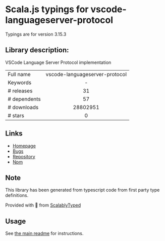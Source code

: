 
# Scala.js typings for vscode-languageserver-protocol

Typings are for version 3.15.3

## Library description:
VSCode Language Server Protocol implementation

|                    |                 |
| ------------------ | :-------------: |
| Full name          | vscode-languageserver-protocol |
| Keywords           | - |
| # releases         | 31 |
| # dependents       | 57 |
| # downloads        | 28802951 |
| # stars            | 0 |

## Links
- [Homepage](https://github.com/Microsoft/vscode-languageserver-node#readme)
- [Bugs](https://github.com/Microsoft/vscode-languageserver-node/issues)
- [Repository](https://github.com/Microsoft/vscode-languageserver-node)
- [Npm](https://www.npmjs.com/package/vscode-languageserver-protocol)
    


## Note
This library has been generated from typescript code from first party type definitions.

Provided with :purple_heart: from [ScalablyTyped](https://github.com/oyvindberg/ScalablyTyped)

## Usage
See [the main readme](../../readme.md) for instructions.


